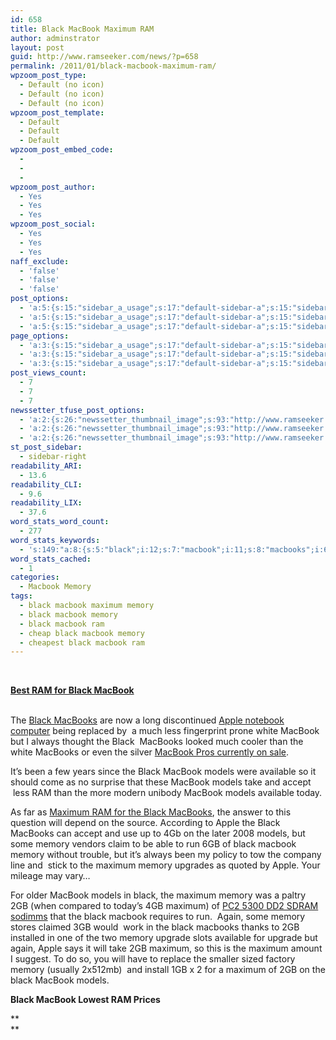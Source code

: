 ```yaml
---
id: 658
title: Black MacBook Maximum RAM
author: adminstrator
layout: post
guid: http://www.ramseeker.com/news/?p=658
permalink: /2011/01/black-macbook-maximum-ram/
wpzoom_post_type:
  - Default (no icon)
  - Default (no icon)
  - Default (no icon)
wpzoom_post_template:
  - Default
  - Default
  - Default
wpzoom_post_embed_code:
  - 
  - 
  - 
wpzoom_post_author:
  - Yes
  - Yes
  - Yes
wpzoom_post_social:
  - Yes
  - Yes
  - Yes
naff_exclude:
  - 'false'
  - 'false'
  - 'false'
post_options:
  - 'a:5:{s:15:"sidebar_a_usage";s:17:"default-sidebar-a";s:15:"sidebar_b_usage";s:17:"default-sidebar-b";s:9:"hwa_usage";s:17:"default-headerbar";s:8:"ad_above";s:0:"";s:8:"ad_below";s:0:"";}'
  - 'a:5:{s:15:"sidebar_a_usage";s:17:"default-sidebar-a";s:15:"sidebar_b_usage";s:17:"default-sidebar-b";s:9:"hwa_usage";s:17:"default-headerbar";s:8:"ad_above";s:0:"";s:8:"ad_below";s:0:"";}'
  - 'a:5:{s:15:"sidebar_a_usage";s:17:"default-sidebar-a";s:15:"sidebar_b_usage";s:17:"default-sidebar-b";s:9:"hwa_usage";s:17:"default-headerbar";s:8:"ad_above";s:0:"";s:8:"ad_below";s:0:"";}'
page_options:
  - 'a:3:{s:15:"sidebar_a_usage";s:17:"default-sidebar-a";s:15:"sidebar_b_usage";s:17:"default-sidebar-b";s:9:"hwa_usage";s:17:"default-headerbar";}'
  - 'a:3:{s:15:"sidebar_a_usage";s:17:"default-sidebar-a";s:15:"sidebar_b_usage";s:17:"default-sidebar-b";s:9:"hwa_usage";s:17:"default-headerbar";}'
  - 'a:3:{s:15:"sidebar_a_usage";s:17:"default-sidebar-a";s:15:"sidebar_b_usage";s:17:"default-sidebar-b";s:9:"hwa_usage";s:17:"default-headerbar";}'
post_views_count:
  - 7
  - 7
  - 7
newssetter_tfuse_post_options:
  - 'a:2:{s:26:"newssetter_thumbnail_image";s:93:"http://www.ramseeker.com/wp-content/uploads/2011/01/Screen-shot-2011-03-25-at-11.10.23-AM.png";s:24:"newssetter_disable_image";s:4:"true";}'
  - 'a:2:{s:26:"newssetter_thumbnail_image";s:93:"http://www.ramseeker.com/wp-content/uploads/2011/01/Screen-shot-2011-03-25-at-11.10.23-AM.png";s:24:"newssetter_disable_image";s:4:"true";}'
  - 'a:2:{s:26:"newssetter_thumbnail_image";s:93:"http://www.ramseeker.com/wp-content/uploads/2011/01/Screen-shot-2011-03-25-at-11.10.23-AM.png";s:24:"newssetter_disable_image";s:4:"true";}'
st_post_sidebar:
  - sidebar-right
readability_ARI:
  - 13.6
readability_CLI:
  - 9.6
readability_LIX:
  - 37.6
word_stats_word_count:
  - 277
word_stats_keywords:
  - 's:149:"a:8:{s:5:"black";i:12;s:7:"macbook";i:11;s:8:"macbooks";i:6;s:5:"apple";i:4;s:6:"models";i:6;s:9:"available";i:3;s:7:"maximum";i:7;s:6:"memory";i:7;}";'
word_stats_cached:
  - 1
categories:
  - Macbook Memory
tags:
  - black macbook maximum memory
  - black macbook memory
  - black macbook ram
  - cheap black macbook memory
  - cheapest black macbook ram
---
```

&nbsp;

**[Best RAM for Black MacBook][1]**

[  
][2]The [Black MacBooks][3] are now a long discontinued [Apple notebook computer][4] being replaced by  a much less fingerprint prone white MacBook but I always thought the Black  MacBooks looked much cooler than the white MacBooks or even the silver [MacBook Pros currently on sale][5].

It&#8217;s been a few years since the Black MacBook models were available so it should come as no surprise that these MacBook models take and accept  less RAM than the more modern unibody MacBook models available today.

As far as [Maximum RAM for the Black MacBooks][6], the answer to this question will depend on the source. According to Apple the Black MacBooks can accept and use up to 4Gb on the later 2008 models, but some memory vendors claim to be able to run 6GB of black macbook memory without trouble, but it&#8217;s always been my policy to tow the company line and  stick to the maximum memory upgrades as quoted by Apple. Your mileage may vary&#8230;

For older MacBook models in black, the maximum memory was a paltry 2GB (when compared to today&#8217;s 4GB maximum) of [PC2 5300 DD2 SDRAM sodimms][7] that the black macbook requires to run.  Again, some memory stores claimed 3GB would  work in the black macbooks thanks to 2GB installed in one of the two memory upgrade slots available for upgrade but again, Apple says it will take 2GB maximum, so this is the maximum amount I suggest. To do so, you will have to replace the smaller sized factory memory (usually 2x512mb)  and install 1GB x 2 for a maximum of 2GB on the black MacBook models.

**Black MacBook Lowest RAM Prices**  
<!-- BEGIN Ramseeker Remote ! code, copyright Ramseeker.com.-->

  
<!--
.ramseekhead{ font-family:arial; font-size:8pt; color:black;  font-weight: bold;}
.ramseektext{ font-family:arial; font-size:8pt; color:black; }
-->

  
  
<!--End Ramseeker Remote! Copyright © 1997-2004 Ramseeker Inc.-->

**  
**

 [1]: http://www.amazon.com/gp/product/B001MX5YWI/ref=as_li_ss_tl?ie=UTF8&tag=ramseeker-20&linkCode=as2&camp=1789&creative=390957&creativeASIN=B001MX5YWI
 [2]: http://www.ramseeker.com/wp-content/uploads/2011/01/Screen-shot-2011-03-25-at-11.10.23-AM.png
 [3]: http://www.amazon.com/gp/redirect.html?ie=UTF8&location=http%3A%2F%2Fwww.amazon.com%2Fs%3Fie%3DUTF8%26x%3D0%26ref_%3Dnb_sb_noss%26y%3D0%26field-keywords%3Dblack%2520macbook%26url%3Dsearch-alias%253Daps&tag=ramseeker-20&linkCode=ur2&camp=1789&creative=390957
 [4]: http://www.amazon.com/gp/redirect.html?ie=UTF8&location=http%3A%2F%2Fwww.amazon.com%2Fs%3Fie%3DUTF8%26scn%3D2423178011%26redirect%3Dtrue%26ref_%3Dsr_nr_scat_2423178011_ln%26keywords%3Dblack%2520macbook%26qid%3D1294414897%26h%3Dbd5a97ce8b7c68912fd6332e285d27cd9208e675%26rh%3Dn%253A2423178011%252Ck%253Ablack%2520macbook&tag=ramseeker-20&linkCode=ur2&camp=1789&creative=390957
 [5]: http://www.amazon.com/gp/redirect.html?ie=UTF8&location=http%3A%2F%2Fwww.amazon.com%2Fs%3Fie%3DUTF8%26x%3D0%26ref_%3Dnb_sb_noss%26y%3D0%26field-keywords%3Dmacbook%2520pro%26url%3Dsearch-alias%253Daps&tag=ramseeker-20&linkCode=ur2&camp=1789&creative=390957
 [6]: http://www.ramseeker.com
 [7]: http://www.ramseeker.com/memory/MacBook_(PC5300_DDR)/